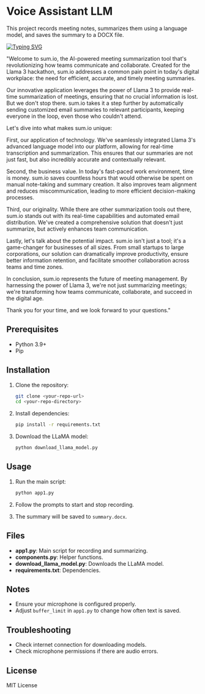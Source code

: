 # Voice Assistant LLM

This project records meeting notes, summarizes them using a language model, and saves the summary to a DOCX file.

<a href="https://git.io/typing-svg"><img src="https://readme-typing-svg.demolab.com?font=Fira+Code&pause=1000&random=false&width=435&lines=SUM.io;By+Team+R+Stack;Aspiring+AI%2FML+Developers" alt="Typing SVG" /></a>

"Welcome to sum.io, the AI-powered meeting summarization tool that's revolutionizing how teams communicate and collaborate. Created for the Llama 3 hackathon, sum.io addresses a common pain point in today's digital workplace: the need for efficient, accurate, and timely meeting summaries.

Our innovative application leverages the power of Llama 3 to provide real-time summarization of meetings, ensuring that no crucial information is lost. But we don't stop there. sum.io takes it a step further by automatically sending customized email summaries to relevant participants, keeping everyone in the loop, even those who couldn't attend.

Let's dive into what makes sum.io unique:

First, our application of technology. We've seamlessly integrated Llama 3's advanced language model into our platform, allowing for real-time transcription and summarization. This ensures that our summaries are not just fast, but also incredibly accurate and contextually relevant.

Second, the business value. In today's fast-paced work environment, time is money. sum.io saves countless hours that would otherwise be spent on manual note-taking and summary creation. It also improves team alignment and reduces miscommunication, leading to more efficient decision-making processes.

Third, our originality. While there are other summarization tools out there, sum.io stands out with its real-time capabilities and automated email distribution. We've created a comprehensive solution that doesn't just summarize, but actively enhances team communication.

Lastly, let's talk about the potential impact. sum.io isn't just a tool; it's a game-changer for businesses of all sizes. From small startups to large corporations, our solution can dramatically improve productivity, ensure better information retention, and facilitate smoother collaboration across teams and time zones.

In conclusion, sum.io represents the future of meeting management. By harnessing the power of Llama 3, we're not just summarizing meetings; we're transforming how teams communicate, collaborate, and succeed in the digital age.

Thank you for your time, and we look forward to your questions."


## Prerequisites

- Python 3.9+
- Pip

## Installation

1. Clone the repository:
    ```sh
    git clone <your-repo-url>
    cd <your-repo-directory>
    ```

2. Install dependencies:
    ```sh
    pip install -r requirements.txt
    ```

3. Download the LLaMA model:
    ```sh
    python download_llama_model.py
    ```

## Usage

1. Run the main script:
    ```sh
    python app1.py
    ```

2. Follow the prompts to start and stop recording.

3. The summary will be saved to `summary.docx`.

## Files

- **app1.py**: Main script for recording and summarizing.
- **components.py**: Helper functions.
- **download_llama_model.py**: Downloads the LLaMA model.
- **requirements.txt**: Dependencies.

## Notes

- Ensure your microphone is configured properly.
- Adjust `buffer_limit` in `app1.py` to change how often text is saved.

## Troubleshooting

- Check internet connection for downloading models.
- Check microphone permissions if there are audio errors.

## License

MIT License
